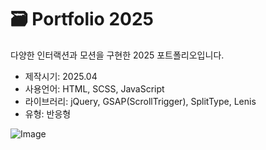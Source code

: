# 🗃️ Portfolio 2025

다양한 인터랙션과 모션을 구현한 2025 포트폴리오입니다.

- 제작시기: 2025.04
- 사용언어: HTML, SCSS, JavaScript
- 라이브러리: jQuery, GSAP(ScrollTrigger), SplitType, Lenis
- 유형: 반응형

![Image](https://github.com/user-attachments/assets/b558c1aa-2649-4459-a1b5-782926ea41d6)
